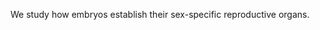 We study how embryos establish their sex-specific reproductive organs.

<!---
TheYaoLab/TheYaoLab is a ✨ special ✨ repository because its `README.md` (this file) appears on your GitHub profile.
You can click the Preview link to take a look at your changes.
--->
